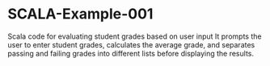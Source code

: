 # SCALA-Example-001
Scala code for evaluating student grades based on user input
 It prompts the user to enter student grades, calculates the average grade, and 
   separates passing and failing grades into different lists before displaying the results.
